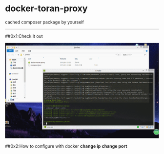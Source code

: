 # docker-toran-proxy
cached composer package by yourself

---

##0x1:Check it out

![install](https://raw.githubusercontent.com/Jamlee/docker-toran-proxy/master/asset/install.gif)

##0x2:How to configure with docker
**change ip**
**change port**






